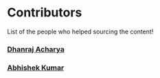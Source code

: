 # Contributors

List of the people who helped sourcing the content!

### [Dhanraj Acharya](http://github.com/drex44)

### [Abhishek Kumar](https://github.com/abhy-kumar)
